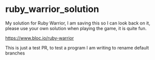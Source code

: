# ruby_warrior_solution
My solution for Ruby Warrior, I am saving this so I can look back on it, please use your own solution when playing the game, it is quite fun.

https://www.bloc.io/ruby-warrior

This is just a test PR, to test a program I am writing to rename default branches
